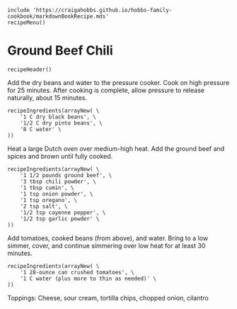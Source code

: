 ~~~ markdown-script
include 'https://craigahobbs.github.io/hobbs-family-cookbook/markdownBookRecipe.mds'
recipeMenu()
~~~

# Ground Beef Chili

~~~ markdown-script
recipeHeader()
~~~

Add the dry beans and water to the pressure cooker. Cook on high pressure for 25 minutes. After
cooking is complete, allow pressure to release naturally, about 15 minutes.

~~~ markdown-script
recipeIngredients(arrayNew( \
    '1 C dry black beans', \
    '1/2 C dry pinto beans', \
    '8 C water' \
))
~~~

Heat a large Dutch oven over medium-high heat. Add the ground beef and spices and brown until fully
cooked.

~~~ markdown-script
recipeIngredients(arrayNew( \
    '1 1/2 pounds ground beef', \
    '3 tbsp chili powder', \
    '1 tbsp cumin', \
    '1 tsp onion powder', \
    '1 tsp oregano', \
    '2 tsp salt', \
    '1/2 tsp cayenne pepper', \
    '1/2 tsp garlic powder' \
))
~~~

Add tomatoes, cooked beans (from above), and water. Bring to a low simmer, cover, and continue
simmering over low heat for at least 30 minutes.

~~~ markdown-script
recipeIngredients(arrayNew( \
    '1 28-ounce can crushed tomatoes', \
    '1 C water (plus more to thin as needed)' \
))
~~~

Toppings: Cheese, sour cream, tortilla chips, chopped onion, cilantro
